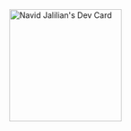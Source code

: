 <div style="max-height:50px">
<a href="https://app.daily.dev/navidjJalilian" ><img src="https://api.daily.dev/devcards/80e16af9709e4b9b8f869773d8e56e34.png?r=hrf" width="200"  alt="Navid Jalilian's Dev Card"/></a>
</div>
